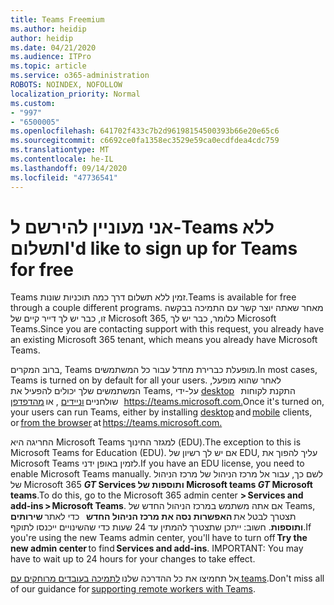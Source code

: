 ```yaml
---
title: Teams Freemium
ms.author: heidip
author: heidip
ms.date: 04/21/2020
ms.audience: ITPro
ms.topic: article
ms.service: o365-administration
ROBOTS: NOINDEX, NOFOLLOW
localization_priority: Normal
ms.custom:
- "997"
- "6500005"
ms.openlocfilehash: 641702f433c7b2d96198154500393b66e20e65c6
ms.sourcegitcommit: c6692ce0fa1358ec3529e59ca0ecdfdea4cdc759
ms.translationtype: MT
ms.contentlocale: he-IL
ms.lasthandoff: 09/14/2020
ms.locfileid: "47736541"
---
```

# <a name="id-like-to-sign-up-for-teams-for-free"></a><span data-ttu-id="83b63-102">אני מעוניין להירשם ל-Teams ללא תשלום</span><span class="sxs-lookup"><span data-stu-id="83b63-102">I'd like to sign up for Teams for free</span></span>

<span data-ttu-id="83b63-103">Teams זמין ללא תשלום דרך כמה תוכניות שונות.</span><span class="sxs-lookup"><span data-stu-id="83b63-103">Teams is available for free through a couple different programs.</span></span> <span data-ttu-id="83b63-104">מאחר שאתה יוצר קשר עם התמיכה בבקשה זו, כבר יש לך דייר קיים של Microsoft 365, כלומר, כבר יש לך Microsoft Teams.</span><span class="sxs-lookup"><span data-stu-id="83b63-104">Since you are contacting support with this request, you already have an existing Microsoft 365 tenant, which means you already have Microsoft Teams.</span></span>

<span data-ttu-id="83b63-105">ברוב המקרים, Teams מופעלת כברירת מחדל עבור כל המשתמשים.</span><span class="sxs-lookup"><span data-stu-id="83b63-105">In most cases, Teams is turned on by default for all your users.</span></span> <span data-ttu-id="83b63-106">לאחר שהוא מופעל, המשתמשים שלך יכולים להפעיל את Teams, על-ידי [desktop](https://docs.microsoft.com/MicrosoftTeams/get-clients#desktop-client)   התקנת לקוחות שולחניים [וניידים](https://docs.microsoft.com/MicrosoftTeams/get-clients#mobile-clients) , או [מהדפדפן](https://docs.microsoft.com/MicrosoftTeams/get-clients#web-client)   <https://teams.microsoft.com.></span><span class="sxs-lookup"><span data-stu-id="83b63-106">Once it's turned on, your users can run Teams, either by installing [desktop](https://docs.microsoft.com/MicrosoftTeams/get-clients#desktop-client) and [mobile](https://docs.microsoft.com/MicrosoftTeams/get-clients#mobile-clients) clients, or [from the browser](https://docs.microsoft.com/MicrosoftTeams/get-clients#web-client) at <https://teams.microsoft.com.></span></span>

<span data-ttu-id="83b63-107">החריגה היא Microsoft Teams למגזר החינוך (EDU).</span><span class="sxs-lookup"><span data-stu-id="83b63-107">The exception to this is Microsoft Teams for Education (EDU).</span></span> <span data-ttu-id="83b63-108">אם יש לך רשיון של EDU, עליך להפוך את Microsoft Teams לזמין באופן ידני.</span><span class="sxs-lookup"><span data-stu-id="83b63-108">If you have an EDU license, you need to enable Microsoft Teams manually.</span></span> <span data-ttu-id="83b63-109">לשם כך, עבור אל מרכז הניהול של מרכז הניהול של Microsoft 365 **_GT_ Services ותוספות של Microsoft teams _GT_ Microsoft teams**.</span><span class="sxs-lookup"><span data-stu-id="83b63-109">To do this, go to the Microsoft 365 admin center **> Services and add-ins > Microsoft Teams**.</span></span> <span data-ttu-id="83b63-110">אם אתה משתמש במרכז הניהול החדש של Teams, תצטרך לבטל את **האפשרות נסה את מרכז הניהול החדש**   כדי לאתר **שירותים ותוספות**. חשוב: ייתכן שתצטרך להמתין עד 24 שעות כדי שהשינויים ייכנסו לתוקף.</span><span class="sxs-lookup"><span data-stu-id="83b63-110">If you're using the new Teams admin center, you'll have to turn off **Try the new admin center** to find **Services and add-ins**. IMPORTANT: You may have to wait up to 24 hours for your changes to take effect.</span></span>

<span data-ttu-id="83b63-111">אל תחמיצו את כל ההדרכה שלנו [לתמיכה בעובדים מרוחקים עם teams](https://docs.microsoft.com/MicrosoftTeams/support-remote-work-with-teams).</span><span class="sxs-lookup"><span data-stu-id="83b63-111">Don't miss all of our guidance for [supporting remote workers with Teams](https://docs.microsoft.com/MicrosoftTeams/support-remote-work-with-teams).</span></span>
